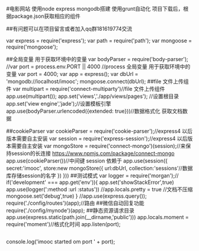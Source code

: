#电影网站
 使用node express mongodb搭建
 使用grunt自动化
 项目下载后，根据package.json获取相应的组件

##有问题可以在项目留言或者加入qq群181619774交流

var express = require('express');
var path = require('path');
var mongoose = require('mongoose');

##全局变量 用于获取环境中的变量
var bodyParser = require('body-parser');
//var port = process.env.PORT || 4000 //process 全局变量 用于获取环境中的变量
var port = 4000;
var app = express();
var dbUrl = 'mongodb://localhost/imooc';
mongoose.connect(dbUrl);
##file 文件上传组件
var multipart = require('connect-multiparty')//file 文件上传组件
app.use(multipart());
app.set('views','./app/views/pages'); //设置根目录
app.set('view engine','jade');//设置模板引擎
app.use(bodyParser.urlencoded({extended: true}))//数据格式化 获取文档数据
  
##cookieParser
var cookieParser = require('cookie-parser');//express4 以后版本需要自主安装
var session = require('express-session');//express4 以后版本需要自主安装
var mongoStore = require('connect-mongo')(session);//来保持session的长连接  https://www.npmjs.com/package/connect-mongo
app.use(cookieParser())//中间键 session 依赖于
app.use(session({
 secret:'imooc',
 store:new mongoStore({
   url:dbUrl,
   collection:'sessions'//数据库存储session的名字
 })
}))
##测试模式
var logger = require('morgan');//
if('development' === app.get('env')){
  app.set('showStackError',true)
  app.use(logger(':method :url :status'))
  //app.locals.pretty = true //文档不压缩
  mongoose.set('debug',true)
}
//app.use(express.query());
require('./config/routes')(app);//路由
##微信自动回复功能
require('./config/mynode')(app);
##静态资源请求目录
app.use(express.static(path.join(__dirname,'public')))
app.locals.moment = require('moment')//格式化时间
app.listen(port);
##
console.log('imooc started om port ' + port);

